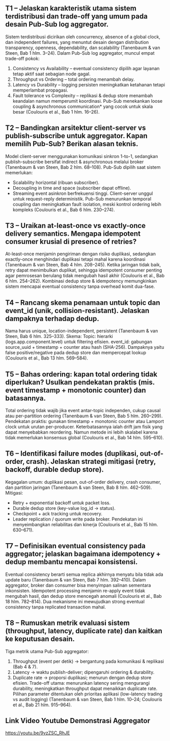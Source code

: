 ## T1 – Jelaskan karakteristik utama sistem terdistribusi dan trade-off yang umum pada desain Pub-Sub log aggregator.

Sistem terdistribusi dicirikan oleh concurrency, absence of a global clock, dan independent failures, yang menuntut desain dengan distribution transparency, openness, dependability, dan scalability (Tanenbaum & van Steen, Bab 1 hlm. 3–24).
Dalam Pub-Sub log aggregator, muncul empat trade-off pokok:
1. Consistency vs Availability – eventual consistency dipilih agar layanan tetap aktif saat sebagian node gagal.
2. Throughput vs Ordering – total ordering menambah delay.
3. Latency vs Durability – logging persisten meningkatkan ketahanan tetapi memperlambat propagasi.
4. Fault tolerance vs Complexity – replikasi & dedup store menambah keandalan namun memperumit koordinasi.
Pub-Sub menekankan loose coupling & asynchronous communication* yang cocok untuk skala besar (Coulouris et al., Bab 1 hlm. 16–26).

## T2 – Bandingkan arsitektur client-server vs publish-subscribe untuk aggregator. Kapan memilih Pub-Sub? Berikan alasan teknis.

Model client-server menggunakan komunikasi sinkron 1-to-1, sedangkan publish-subscribe bersifat indirect & asynchronous melalui broker (Tanenbaum & van Steen, Bab 2 hlm. 68–108).
Pub-Sub dipilih saat sistem memerlukan:
- Scalability horizontal (ribuan subscriber).
- Decoupling in time and space (subscriber dapat offline).
- Streaming event asinkron berfrekuensi tinggi.
Client-server unggul untuk request-reply deterministik. Pub-Sub menurunkan temporal coupling dan meningkatkan fault isolation, meski kontrol ordering lebih kompleks (Coulouris et al., Bab 6 hlm. 230–274).

## T3 – Uraikan at-least-once vs exactly-once delivery semantics. Mengapa idempotent consumer krusial di presence of retries?

At-least-once menjamin pengiriman dengan risiko duplikasi, sedangkan exactly-once menghindari duplikasi tetapi mahal karena koordinasi (Tanenbaum & van Steen, Bab 4 hlm. 208–245). Ketika jaringan tidak baik, retry dapat menimbulkan duplikat, sehingga idempotent consumer penting agar pemrosesan berulang tidak mengubah hasil akhir (Coulouris et al., Bab 6 hlm. 254–262). Kombinasi dedup store & idempotency memungkinkan sistem mencapai eventual consistency tanpa overhead komit dua-fase.

## T4 – Rancang skema penamaan untuk topic dan event_id (unik, collision-resistant). Jelaskan dampaknya terhadap dedup.

Nama harus unique, location-independent, persistent (Tanenbaum & van Steen, Bab 6 hlm. 325–333).
Skema:
Topic: hierarki (logs.app.component.level) untuk filtering efisien.
event_id: gabungan source_uuid + timestamp + counter atau hash (SHA-256).
Dampaknya yaitu false positive/negative pada dedup store dan mempercepat lookup (Coulouris et al., Bab 13 hlm. 569–584).

## T5 – Bahas ordering: kapan total ordering tidak diperlukan? Usulkan pendekatan praktis (mis. event timestamp + monotonic counter) dan batasannya.

Total ordering tidak wajib jika event antar-topic independen, cukup causal atau per-partition ordering (Tanenbaum & van Steen, Bab 5 hlm. 260–299). Pendekatan praktis: gunakan timestamp + monotonic counter atau Lamport clock untuk urutan per-producer. Keterbatasannya ialah drift jam fisik yang dapat menyebabkan reordering. Namun metode ini lebih skalabel karena tidak memerlukan konsensus global (Coulouris et al., Bab 14 hlm. 595–610).

## T6 – Identifikasi failure modes (duplikasi, out-of-order, crash). Jelaskan strategi mitigasi (retry, backoff, durable dedup store).

Kegagalan umum: duplikasi pesan, out-of-order delivery, crash consumer, dan partition jaringan (Tanenbaum & van Steen, Bab 8 hlm. 462–509).
Mitigasi:
- Retry + exponential backoff untuk packet loss.
- Durable dedup store (key-value log_id → status).
- Checkpoint + ack tracking untuk recovery.
- Leader replication / quorum write pada broker.
Pendekatan ini menyeimbangkan reliabilitas dan kinerja (Coulouris et al., Bab 15 hlm. 630–671).

## T7 – Definisikan eventual consistency pada aggregator; jelaskan bagaimana idempotency + dedup membantu mencapai konsistensi.

Eventual consistency berarti semua replica akhirnya menyatu bila tidak ada update baru (Tanenbaum & van Steen, Bab 7 hlm. 392–410). Dalam aggregator, broker dan consumer bisa menyimpan salinan sementara inkonsisten. Idempotent processing menjamin re-apply event tidak mengubah hasil, dan dedup store mencegah anomali (Coulouris et al., Bab 18 hlm. 782–814). Dua mekanisme ini mewujudkan strong eventual consistency tanpa replicated transaction mahal.

## T8 – Rumuskan metrik evaluasi sistem (throughput, latency, duplicate rate) dan kaitkan ke keputusan desain.

Tiga metrik utama Pub-Sub aggregator:
1. Throughput (event per detik) → bergantung pada komunikasi & replikasi (Bab 4 & 7).
2. Latency → waktu publish-deliver; dipengaruhi ordering & durability.
3. Duplicate rate → proporsi duplikasi; menurun dengan dedup store efisien.
Trade-off utama: menurunkan latency sering mengurangi durability, meningkatkan throughput dapat menaikkan duplicate rate. Pilihan parameter ditentukan oleh prioritas aplikasi (low-latency trading vs audit logging) (Tanenbaum & van Steen, Bab 1 hlm. 10–24; Coulouris et al., Bab 21 hlm. 915–964).

## Link Video Youtube Demonstrasi Aggregator
https://youtu.be/9vzZSC_RhJE
